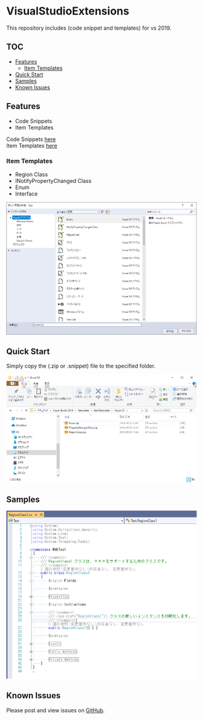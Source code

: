 # VisualStudioExtensions
This repository includes (code snippet and templates) for vs 2019.

## TOC

- [Features](#features)
  - [Item Templates](#item-templates)
- [Quick Start](#quick-start)
- [Samples](#samples)
- [Known Issues](#known-issues)

## Features

- Code Snippets
- Item Templates

Code Snippets [here](https://docs.microsoft.com/ja-jp/visualstudio/ide/walkthrough-creating-a-code-snippet?view=vs-2019)  
Item Templates [here](https://docs.microsoft.com/ja-jp/visualstudio/ide/how-to-create-item-templates?view=vs-2019)

### Item Templates

- Region Class
- INotifyPropertyChanged Class
- Enum
- Interface

<img src="https://github.com/sh1ch/VisualStudioExtensions/blob/images/Images/template-sample.png" width="600">

## Quick Start

Simply copy the (.zip or .snippet) file to the specified folder.

<img src="https://github.com/sh1ch/VisualStudioExtensions/blob/images/Images/vs-file.png" width="600">

## Samples

<img src="https://github.com/sh1ch/VisualStudioExtensions/blob/images/Images/code-sample.png" width="600">

## Known Issues

Please post and view issues on [GitHub][issues].

[issues]: https://github.com/sh1ch/VisualStudioExtensions/issues "Post issues"
